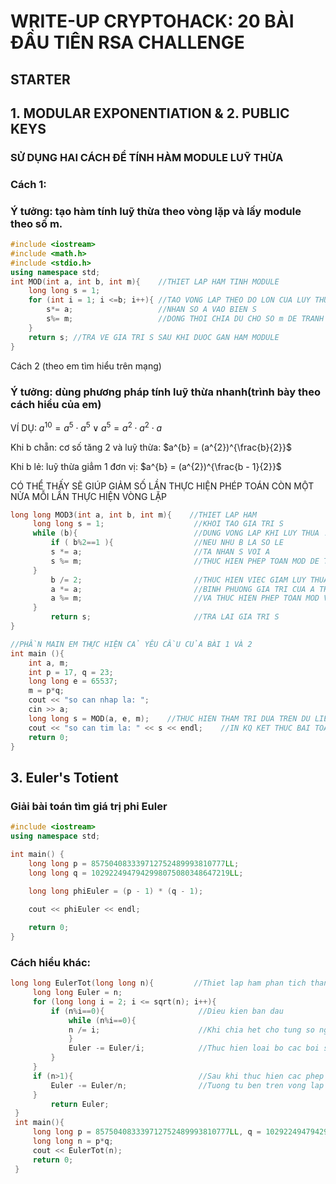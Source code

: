 # WRITE-UP CRYPTOHACK: 20 BÀI ĐẦU TIÊN RSA CHALLENGE  
## STARTER
## 1. MODULAR EXPONENTIATION & 2. PUBLIC KEYS

### SỬ DỤNG HAI CÁCH ĐỂ TÍNH HÀM MODULE LUỸ THỪA
### Cách 1:
### Ý tưởng: tạo hàm tính luỹ thừa theo vòng lặp và lấy module theo số m.
```C++
#include <iostream>
#include <math.h>
#include <stdio.h>
using namespace std;
int MOD(int a, int b, int m){    //THIET LAP HAM TINH MODULE
    long long s = 1;              
    for (int i = 1; i <=b; i++){ //TAO VONG LAP THEO DO LON CUA LUY THUA
        s*= a;                   //NHAN SO A VAO BIEN S  
        s%= m;                   //DONG THOI CHIA DU CHO SO m DE TRANH TRAN MAN HINH
    }
    return s; //TRA VE GIA TRI S SAU KHI DUOC GAN HAM MODULE
}
```



Cách 2 (theo em tìm hiểu trên mạng)
### Ý tưởng: dùng phương pháp tính luỹ thừa nhanh(trình bày theo cách hiểu của em)
VÍ DỤ: $a^{10} = a^{5} \cdot a^{5} \lor a^{5} = a^{2} \cdot a^{2} \cdot a$

Khi b chẵn: cơ số tăng 2 và luỹ thừa: $a^{b} = (a^{2})^{\frac{b}{2}}$

Khi b lẻ: luỹ thừa giẳm 1 đơn vị: $a^{b} = (a^{2})^{\frac{b - 1}{2}}$

CÓ THỂ THẤY SẼ GIÚP GIẢM SỐ LẦN THỰC HIỆN PHÉP TOÁN CÒN MỘT NỬA MỖI LẦN THỰC HIỆN VÒNG LẶP
```C++
long long MOD3(int a, int b, int m){    //THIET LAP HAM 
     long long s = 1;                    //KHOI TAO GIA TRI S 
     while (b){                          //DUNG VONG LAP KHI LUY THUA != 0
         if ( b%2==1 ){                  //NEU NHU B LA SO LE   
         s *= a;                         //TA NHAN S VOI A 
         s %= m;                         //THUC HIEN PHEP TOAN MOD DE TOI UU HOA BAI TOAN
     }
         b /= 2;                         //THUC HIEN VIEC GIAM LUY THUA 
         a *= a;                         //BINH PHUONG GIA TRI CUA A THEO NHU MO TA   
         a %= m;                         //VA THUC HIEN PHEP TOAN MOD VOI A SAU KHI BINH PHUONG
     }
         return s;                       //TRA LAI GIA TRI S
}

//PHẦN MAIN EM THỰC HIỆN CẢ YÊU CẦU CỦA BÀI 1 VÀ 2
int main (){
    int a, m;
    int p = 17, q = 23; 
    long long e = 65537; 
    m = p*q;
    cout << "so can nhap la: ";
    cin >> a;
    long long s = MOD(a, e, m);    //THUC HIEN THAM TRI DUA TREN DU LIEU CUA HAM
    cout << "so can tim la: " << s << endl;    //IN KQ KET THUC BAI TOAN
    return 0;
}
```
## 3. Euler's Totient

### Giải bài toán tìm giá trị phi Euler
```c++
#include <iostream>
using namespace std;

int main() {
    long long p = 857504083339712752489993810777LL;
    long long q = 1029224947942998075080348647219LL;
    
    long long phiEuler = (p - 1) * (q - 1);

    cout << phiEuler << endl;

    return 0;
}
```

### Cách hiểu khác: 
```c++
long long EulerTot(long long n){         //Thiet lap ham phan tich thanh thua so nguyen to
     long long Euler = n;
     for (long long i = 2; i <= sqrt(n); i++){
         if (n%i==0){                     //Dieu kien ban dau     
             while (n%i==0){
             n /= i;                      //Khi chia het cho tung so nguyen to thi tiep tuc thuc hien vong lap  
             }
             Euler -= Euler/i;            //Thuc hien loai bo cac boi so cua cac so nguyen to tim duoc
         }
     }
     if (n>1){                            //Sau khi thuc hien cac phep chia nhung n van lon hon 1 thi chua loc ra het toan bo cac thua so nguyen to
         Euler -= Euler/n;                //Tuong tu ben tren vong lap
     }
         return Euler;
 }
 int main(){
     long long p = 857504083339712752489993810777LL, q = 1029224947942998075080348647219LL;
     long long n = p*q;
     cout << EulerTot(n);  
     return 0;
 }

